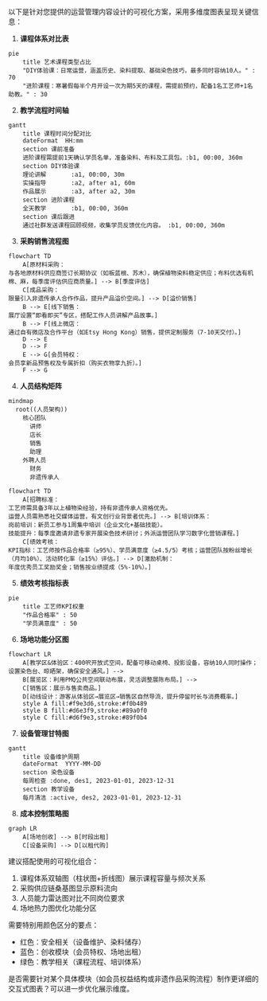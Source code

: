 以下是针对您提供的运营管理内容设计的可视化方案，采用多维度图表呈现关键信息：

1. **课程体系对比表**
```mermaid
pie
    title 艺术课程类型占比
    "DIY体验课：日常运营，涵盖历史、染料提取、基础染色技巧，最多同时容纳10人。" : 70
    "进阶课程：寒暑假每半个月开设一次为期5天的课程，需提前预约，配备1名工艺师+1名助教。" : 30
```

2. **教学流程时间轴**
```mermaid
gantt
    title 课程时间分配对比
    dateFormat  HH:mm
    section 课前准备
    进阶课程需提前1天确认学员名单，准备染料、布料及工具包。:b1, 00:00, 360m
    section DIY体验课
    理论讲解       :a1, 00:00, 30m
    实操指导       :a2, after a1, 60m
    作品展示       :a3, after a2, 30m
    section 进阶课程
    全天教学       :b1, 00:00, 360m
    section 课后跟进
    通过社群发送课程回顾视频，收集学员反馈优化内容。 :b1, 00:00, 360m
```

3. **采购销售流程图**
```mermaid
flowchart TD
    A[原材料采购：
与各地原材料供应商签订长期协议（如板蓝根、苏木），确保植物染料稳定供应；布料优选有机棉、麻，每季度评估供应商质量。] --> B[季度评估]
    C[成品采购：
限量引入非遗传承人合作作品，提升产品溢价空间。] --> D[溢价销售]
    B --> E[线下销售：
展厅设置“即看即买”专区，搭配工作人员讲解产品故事。]
    B --> F[线上微店：
通过自有微店及合作平台（如Etsy Hong Kong）销售，提供定制服务（7-10天交付）。]
    D --> E
    D --> F
    E --> G[会员特权：
会员享新品预售权及专属折扣（购买衣物享九折）。]
    F --> G
```

4. **人员结构矩阵**
```mermaid
mindmap
  root((人员架构))
    核心团队
      讲师
      店长
      销售
      助理
    外聘人员
      财务
      非遗传承人
```

```mermaid
flowchart TD
    A[招聘标准：
工艺师需具备3年以上植物染经验，持有非遗传承人资格优先。
运营人员需熟悉社交媒体运营，有文创行业背景者优先。] --> B[培训体系：
岗前培训：新员工参与1周集中培训（企业文化+基础技能）。
技能提升：每季度邀请非遗专家开展染色技术研讨；外派运营团队学习数字化营销课程。]
    C[绩效考核：
KPI指标：工艺师按作品合格率（≥95%）、学员满意度（≥4.5/5）考核；运营团队按粉丝增长（月均10%）、活动转化率（≥15%）评估。] --> D[激励机制：
年度优秀员工奖励奖金；销售按业绩提成（5%-10%）。]
```

5. **绩效考核指标表**
```mermaid
pie
    title 工艺师KPI权重
    "作品合格率" : 50
    "学员满意度" : 50
```

6. **场地功能分区图**
```mermaid
flowchart LR
    A[教学区&体验区：400呎开放式空间，配备可移动桌椅、投影设备，容纳10人同时操作；设置染色台、晾晒架，确保安全通风。] --> 
    B[展览区：利用PMQ公共空间联动布展，灵活调整展陈布局。] --> 
    C[销售区：展示与售卖商品。]
    D[动线设计：游客从体验区→展览区→销售区自然导流，提升停留时长与消费概率。]
    style A fill:#f9e3d6,stroke:#f0b489
    style B fill:#d6e3f9,stroke:#89a0f0
    style C fill:#d6f9e3,stroke:#89f0b4
```

7. **设备管理甘特图**
```mermaid
gantt
    title 设备维护周期
    dateFormat  YYYY-MM-DD
    section 染色设备
    每周检查 :done, des1, 2023-01-01, 2023-12-31
    section 教学设备
    每月清洁 :active, des2, 2023-01-01, 2023-12-31
```

8. **成本控制策略图**
```mermaid
graph LR
    A[场地创收] --> B[时段出租]
    C[设备采购] --> D[以租代购]
```

建议搭配使用的可视化组合：
1. 课程体系双轴图（柱状图+折线图）展示课程容量与频次关系
2. 采购供应链桑基图显示原料流向
3. 人员能力雷达图对比不同岗位要求
4. 场地热力图优化功能分区

需要特别用颜色区分的要点：
- 红色：安全相关（设备维护、染料储存）
- 蓝色：创收模块（会员特权、场地出租）
- 绿色：教学相关（课程流程、培训体系）

是否需要针对某个具体模块（如会员权益结构或非遗作品采购流程）制作更详细的交互式图表？可以进一步优化展示维度。
